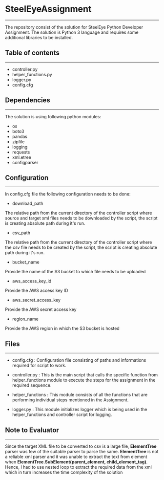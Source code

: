 # SteelEyeAssignment
--------------------

The repository consist of the solution for SteelEye Python Developer Assignment.
The solution is Python 3 language and requires some additional libraries to be installed.

## Table of contents
--------------------

* controller.py
* helper_functions.py
* logger.py
* config.cfg

## Dependencies
---------------

The solution is using following python modules:

* os
* boto3
* pandas
* zipfile
* logging
* requests
* xml.etree
* configparser

## Configuration
----------------

In config.cfg file the following configuration needs to be done:

* download_path

The relative path from the current directory of the controller script where source and target xml files needs to be downloaded by the script, the script is creating absolute path during it's run.

* csv_path

The relative path from the current directory of the controller script where the csv file needs to be created by the script, the script is creating absolute path during it's run.

* bucket_name

Provide the name of the S3 bucket to which file needs to be uploaded

* aws_access_key_id

Provide the AWS access key ID

* aws_secret_access_key

Provide the AWS secret access key

* region_name

Provide the AWS region in which the S3 bucket is hosted

## Files
--------

* config.cfg        : Configuration file consisting of paths and informations required for script to work.

* controller.py     : This is the main script that calls the specific function from helper_functions module to execute the steps for the assignment in the required sequence.

* helper_functions  : This module consists of all the functions that are performing individual steps mentioned in the Assignment.

* logger.py         : This module initializes logger which is being used in the helper_functions and controller script for logging.

## Note to Evaluator
--------------------

Since the target XML file to be converted to csv is a large file, __ElementTree__ parser was few of the suitable parser to parse the same.
__ElementTree__ is not a reliable xml parser and it was unable to extract the text from element when __ElementTree.SubElement(parent_element, child_element_tag)__.
Hence, I had to use nested loop to extract the required data from the xml which in turn increases the time complexity of the solution
